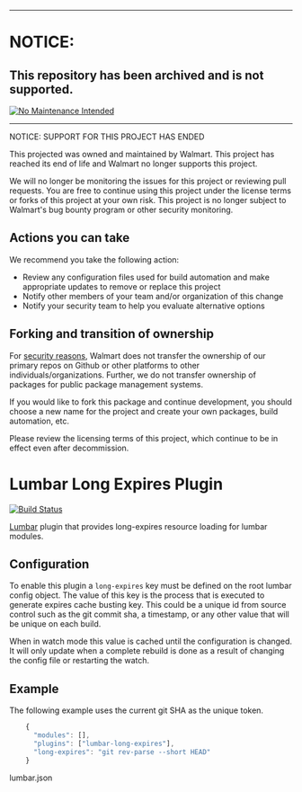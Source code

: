 ***
# NOTICE:

## This repository has been archived and is not supported.

[![No Maintenance Intended](http://unmaintained.tech/badge.svg)](http://unmaintained.tech/)
***
NOTICE: SUPPORT FOR THIS PROJECT HAS ENDED 

This projected was owned and maintained by Walmart. This project has reached its end of life and Walmart no longer supports this project.

We will no longer be monitoring the issues for this project or reviewing pull requests. You are free to continue using this project under the license terms or forks of this project at your own risk. This project is no longer subject to Walmart's bug bounty program or other security monitoring.


## Actions you can take

We recommend you take the following action:

  * Review any configuration files used for build automation and make appropriate updates to remove or replace this project
  * Notify other members of your team and/or organization of this change
  * Notify your security team to help you evaluate alternative options

## Forking and transition of ownership

For [security reasons](https://www.theregister.co.uk/2018/11/26/npm_repo_bitcoin_stealer/), Walmart does not transfer the ownership of our primary repos on Github or other platforms to other individuals/organizations. Further, we do not transfer ownership of packages for public package management systems.

If you would like to fork this package and continue development, you should choose a new name for the project and create your own packages, build automation, etc.

Please review the licensing terms of this project, which continue to be in effect even after decommission.

# Lumbar Long Expires Plugin

[![Build Status](https://secure.travis-ci.org/walmartlabs/lumbar-long-expires.png?branch=master)](http://travis-ci.org/walmartlabs/lumbar-long-expires)

[Lumbar](https://github.com/walmartlabs/lumbar) plugin that provides long-expires resource loading for lumbar modules.

## Configuration

To enable this plugin a `long-expires` key must be defined on the root lumbar config
object. The value of this key is the process that is executed to generate expires
cache busting key. This could be a unique id from source control such as the git
commit sha, a timestamp, or any other value that will be unique on each build.

When in watch mode this value is cached until the configuration is changed. It will
only update when a complete rebuild is done as a result of changing the config file
or restarting the watch.


## Example

The following example uses the current git SHA as the unique token.

```javascript
    {
      "modules": [],
      "plugins": ["lumbar-long-expires"],
      "long-expires": "git rev-parse --short HEAD"
    }
```
lumbar.json
